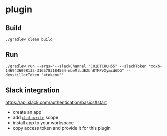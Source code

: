 # plugin

## Build
`./gradlew clean build`

## Run
```shell
./gradlew run --args='--slackChannel "C01DTCUUH55" --slackToken "xoxb-1469436098135-3165783184564-mbeMlLdEZbn8TMPvXymcd6DG" --devskillerToken "<token>"'
```

## Slack integration
https://api.slack.com/authentication/basics#start
- create an app
- add [`chat:write`](https://api.slack.com/scopes/chat:write) scope
- install app to your workspace
- copy access token and provide it for this plugin
